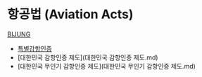 # 항공법 (Aviation Acts)
[BIJUNG](../index.md)

- [특별감항인증](특별감항인증.md)
- [대한민국 감항인증 제도](대한민국 감항인증 제도.md)
- [대한민국 무인기 감항인증 제도](대한민국 무인기 감항인증 제도.md)
